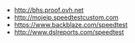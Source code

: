 - http://bhs.proof.ovh.net
- http://mojeip.speedtestcustom.com
- https://www.backblaze.com/speedtest
- http://www.dslreports.com/speedtest
